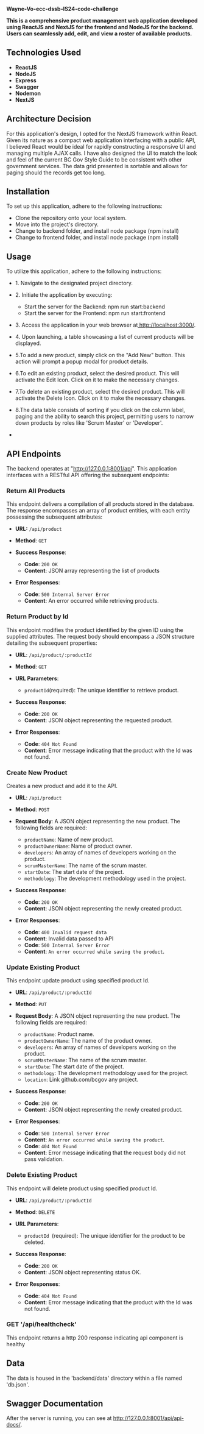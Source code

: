**Wayne-Vo-ecc-dssb-IS24-code-challenge**

**This is a comprehensive product management web application developed using ReactJS and NextJS for the frontend and NodeJS for the backend. Users can seamlessly add, edit, and view a roster of available products.**


## Technologies Used

- **ReactJS**
- **NodeJS**
- **Express**
- **Swagger**
- **Nodemon**
- **NextJS**


## Architecture Decision

For this application's design, I opted for the NextJS framework within React. Given its nature as a compact web application interfacing with a public API, I believed React would be ideal for rapidly constructing a responsive UI and managing multiple AJAX calls. I have also designed the UI to match the look and feel of the current BC Gov Style Guide to be consistent with other government services. The data grid presented is sortable and allows for paging should the records get too long.


## Installation

To set up this application, adhere to the following instructions:

- Clone the repository onto your local system.
- Move into the project's directory.
- Change to backend folder, and install node package (npm install)
- Change to frontend folder, and install node package (npm install)


## Usage

To utilize this application, adhere to the following instructions:

- 1\. Navigate to the designated project directory.

- 2\. Initiate the application by executing: 

  - Start the server for the Backend: npm run start:backend
  - Start the server for the Frontend: npm run start:frontend

- 3\. Access the application in your web browser at[ http://localhost:3000/](http://localhost:3000/).

- 4\. Upon launching, a table showcasing a list of current products will be displayed.

- 5.To add a new product, simply click on the "Add New" button. This action will prompt a popup modal for product details.

- 6.To edit an existing product, select the desired product. This will activate the Edit Icon. Click on it to make the necessary changes.

- 7.To delete an existing product, select the desired product. This will activate the Delete Icon. Click on it to make the necessary changes.

- 8.The data table consists of sorting if you click on the column label, paging and the ability to search this project, permitting users to narrow down products by roles like 'Scrum Master' or 'Developer'.

<!---->

-


## API Endpoints

The backend operates at "<http://127.0.0.1:8001/api>". This application interfaces with a RESTful API offering the subsequent endpoints:


### Return All Products

This endpoint delivers a compilation of all products stored in the database. The response encompasses an array of product entities, with each entity possessing the subsequent attributes:

- **URL:** `/api/product`

- **Method**: `GET`

- **Success Response**:

  - **Code**: `200 OK`
  - **Content**: JSON array representing the list of products

- **Error Responses**:

  - **Code**: `500 Internal Server Error`
  - **Content**: An error occurred while retrieving products.


### Return Product by Id

This endpoint modifies the product identified by the given ID using the supplied attributes. The request body should encompass a JSON structure detailing the subsequent properties:

- **URL**: `/api/product/:productId`

- **Method**: `GET`

- **URL Parameters**:

  - `productId`(required): The unique identifier to retrieve product.

- **Success Response**:

  - **Code**: `200 OK`
  - **Content**: JSON object representing the requested product.

- **Error Responses**:

  - **Code**: `404 Not Found`
  - **Content**: Error message indicating that the product with the Id was not found.


### Create New Product

Creates a new product and add it to the API.

- **URL**: `/api/product`

- **Method**: `POST`

- **Request Body**: A JSON object representing the new product. The following fields are required:

  - `productName`: Name of new product.
  - `productOwnerName`: Name of product owner.
  - `developers`: An array of names of developers working on the product.
  - `scrumMasterName`: The name of the scrum master.
  - `startDate`: The start date of the project.
  - `methodology`: The development methodology used in the project.

- **Success Response**:

  - **Code**: `200 OK`
  - **Content**: JSON object representing the newly created product.

- **Error Responses**:

  - **Code**: `400 Invalid request data`
  - **Content**: Invalid data passed to API
  - **Code**: `500 Internal Server Error`
  - **Content**: `An error occurred while saving the product`.


### Update Existing Product

This endpoint update product using specified product Id. 

- **URL**: `/api/product/:productId`

- **Method**: `PUT`

- **Request Body**: A JSON object representing the new product. The following fields are required:

  - `productName`: Product name.
  - `productOwnerName`: The name of the product owner.
  - `developers`: An array of names of developers working on the product.
  - `scrumMasterName`: The name of the scrum master.
  - `startDate`: The start date of the project.
  - `methodology`: The development methodology used for the project.
  - `location`: Link github.com/bcgov any project. 

- **Success Response**:

  - **Code**: `200 OK`
  - **Content**: JSON object representing the newly created product.

- **Error Responses**:

  - **Code**: `500 Internal Server Error`
  - **Content**: `An error occurred while saving the product`.
  - **Code**: `404 Not Found`
  - **Content**: Error message indicating that the request body did not pass validation.


### Delete Existing Product

This endpoint will delete product using specified product Id.

- **URL**: `/api/product/:productId`

- **Method**: `DELETE`

- **URL Parameters**:

  - `productId `(required): The unique identifier for the product to be deleted.

- **Success Response**:

  - **Code**: `200 OK`
  - **Content**: JSON object representing status OK.

- **Error Responses**:

  - **Code**: `404 Not Found`
  - **Content**: Error message indicating that the product with the Id was not found.


### GET '/api/healthcheck'

This endpoint returns a http 200 response indicating api component is healthy


## Data

The data is housed in the 'backend/data' directory within a file named 'db.json'.


## Swagger Documentation

After the server is running, you can see at <http://127.0.0.1:8001/api/api-docs/>.
